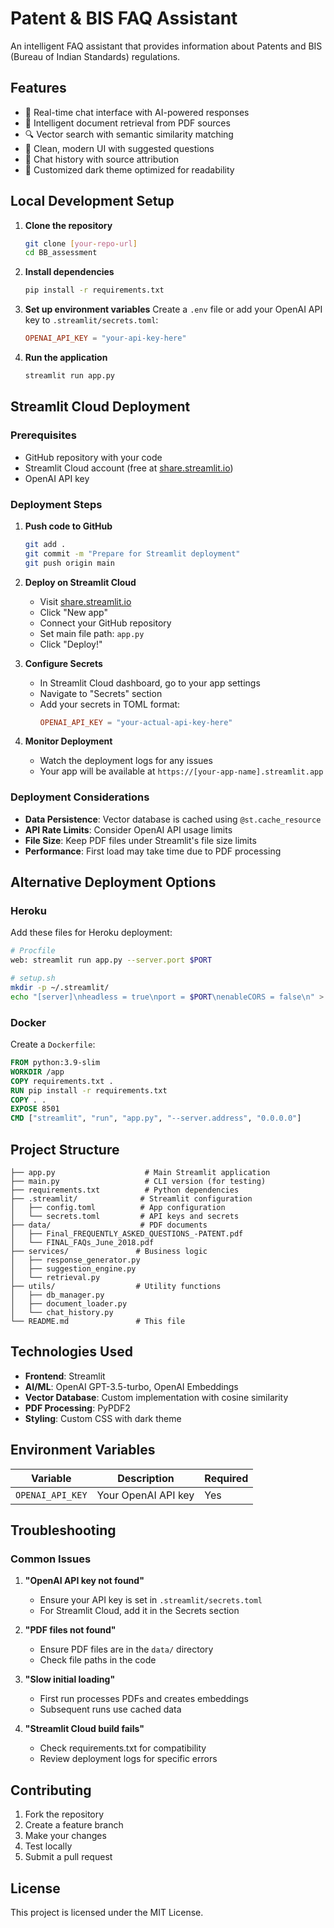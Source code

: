 # Patent & BIS FAQ Assistant

An intelligent FAQ assistant that provides information about Patents and BIS (Bureau of Indian Standards) regulations.

## Features
- 🤖 Real-time chat interface with AI-powered responses
- 📄 Intelligent document retrieval from PDF sources
- 🔍 Vector search with semantic similarity matching
- 💬 Clean, modern UI with suggested questions
- 📝 Chat history with source attribution
- 🎨 Customized dark theme optimized for readability

## Local Development Setup

1. **Clone the repository**
   ```bash
   git clone [your-repo-url]
   cd BB_assessment
   ```

2. **Install dependencies**
   ```bash
   pip install -r requirements.txt
   ```

3. **Set up environment variables**
   Create a `.env` file or add your OpenAI API key to `.streamlit/secrets.toml`:
   ```toml
   OPENAI_API_KEY = "your-api-key-here"
   ```

4. **Run the application**
   ```bash
   streamlit run app.py
   ```

## Streamlit Cloud Deployment

### Prerequisites
- GitHub repository with your code
- Streamlit Cloud account (free at [share.streamlit.io](https://share.streamlit.io))
- OpenAI API key

### Deployment Steps

1. **Push code to GitHub**
   ```bash
   git add .
   git commit -m "Prepare for Streamlit deployment"
   git push origin main
   ```

2. **Deploy on Streamlit Cloud**
   - Visit [share.streamlit.io](https://share.streamlit.io)
   - Click "New app"
   - Connect your GitHub repository
   - Set main file path: `app.py`
   - Click "Deploy!"

3. **Configure Secrets**
   - In Streamlit Cloud dashboard, go to your app settings
   - Navigate to "Secrets" section
   - Add your secrets in TOML format:
     ```toml
     OPENAI_API_KEY = "your-actual-api-key-here"
     ```

4. **Monitor Deployment**
   - Watch the deployment logs for any issues
   - Your app will be available at `https://[your-app-name].streamlit.app`

### Deployment Considerations

- **Data Persistence**: Vector database is cached using `@st.cache_resource`
- **API Rate Limits**: Consider OpenAI API usage limits
- **File Size**: Keep PDF files under Streamlit's file size limits
- **Performance**: First load may take time due to PDF processing

## Alternative Deployment Options

### Heroku
Add these files for Heroku deployment:
```bash
# Procfile
web: streamlit run app.py --server.port $PORT

# setup.sh
mkdir -p ~/.streamlit/
echo "[server]\nheadless = true\nport = $PORT\nenableCORS = false\n" > ~/.streamlit/config.toml
```

### Docker
Create a `Dockerfile`:
```dockerfile
FROM python:3.9-slim
WORKDIR /app
COPY requirements.txt .
RUN pip install -r requirements.txt
COPY . .
EXPOSE 8501
CMD ["streamlit", "run", "app.py", "--server.address", "0.0.0.0"]
```

## Project Structure
```
├── app.py                    # Main Streamlit application
├── main.py                   # CLI version (for testing)
├── requirements.txt          # Python dependencies
├── .streamlit/              # Streamlit configuration
│   ├── config.toml          # App configuration
│   └── secrets.toml         # API keys and secrets
├── data/                    # PDF documents
│   ├── Final_FREQUENTLY_ASKED_QUESTIONS_-PATENT.pdf
│   └── FINAL_FAQs_June_2018.pdf
├── services/               # Business logic
│   ├── response_generator.py
│   ├── suggestion_engine.py
│   └── retrieval.py
├── utils/                  # Utility functions
│   ├── db_manager.py
│   ├── document_loader.py
│   └── chat_history.py
└── README.md               # This file
```

## Technologies Used

- **Frontend**: Streamlit
- **AI/ML**: OpenAI GPT-3.5-turbo, OpenAI Embeddings
- **Vector Database**: Custom implementation with cosine similarity
- **PDF Processing**: PyPDF2
- **Styling**: Custom CSS with dark theme

## Environment Variables

| Variable | Description | Required |
|----------|-------------|----------|
| `OPENAI_API_KEY` | Your OpenAI API key | Yes |

## Troubleshooting

### Common Issues

1. **"OpenAI API key not found"**
   - Ensure your API key is set in `.streamlit/secrets.toml`
   - For Streamlit Cloud, add it in the Secrets section

2. **"PDF files not found"**
   - Ensure PDF files are in the `data/` directory
   - Check file paths in the code

3. **"Slow initial loading"**
   - First run processes PDFs and creates embeddings
   - Subsequent runs use cached data

4. **"Streamlit Cloud build fails"**
   - Check requirements.txt for compatibility
   - Review deployment logs for specific errors

## Contributing

1. Fork the repository
2. Create a feature branch
3. Make your changes
4. Test locally
5. Submit a pull request

## License

This project is licensed under the MIT License.
